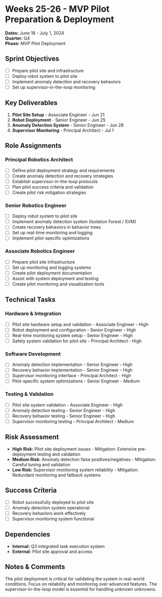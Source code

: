 # Weeks 25-26 - MVP Pilot Preparation & Deployment
**Dates:** June 18 - July 1, 2024  
**Quarter:** Q4  
**Phase:** MVP Pilot Deployment

## Sprint Objectives
- [ ] Prepare pilot site and infrastructure
- [ ] Deploy robot system to pilot site
- [ ] Implement anomaly detection and recovery behaviors
- [ ] Set up supervisor-in-the-loop monitoring

## Key Deliverables
1. **Pilot Site Setup** - Associate Engineer - Jun 21
2. **Robot Deployment** - Senior Engineer - Jun 25
3. **Anomaly Detection System** - Senior Engineer - Jun 28
4. **Supervisor Monitoring** - Principal Architect - Jul 1

## Role Assignments

### Principal Robotics Architect
- [ ] Define pilot deployment strategy and requirements
- [ ] Create anomaly detection and recovery strategies
- [ ] Establish supervisor-in-the-loop protocols
- [ ] Plan pilot success criteria and validation
- [ ] Create pilot risk mitigation strategies

### Senior Robotics Engineer
- [ ] Deploy robot system to pilot site
- [ ] Implement anomaly detection system (Isolation Forest / SVM)
- [ ] Create recovery behaviors in behavior trees
- [ ] Set up real-time monitoring and logging
- [ ] Implement pilot-specific optimizations

### Associate Robotics Engineer
- [ ] Prepare pilot site infrastructure
- [ ] Set up monitoring and logging systems
- [ ] Create pilot deployment documentation
- [ ] Assist with system deployment and testing
- [ ] Create pilot monitoring and visualization tools

## Technical Tasks

### Hardware & Integration
- [ ] Pilot site hardware setup and validation - Associate Engineer - High
- [ ] Robot deployment and configuration - Senior Engineer - High
- [ ] Real-time monitoring system setup - Senior Engineer - High
- [ ] Safety system validation for pilot site - Principal Architect - High

### Software Development
- [ ] Anomaly detection implementation - Senior Engineer - High
- [ ] Recovery behavior implementation - Senior Engineer - High
- [ ] Supervisor monitoring interface - Principal Architect - High
- [ ] Pilot-specific system optimizations - Senior Engineer - Medium

### Testing & Validation
- [ ] Pilot site system validation - Associate Engineer - High
- [ ] Anomaly detection testing - Senior Engineer - High
- [ ] Recovery behavior testing - Senior Engineer - High
- [ ] Supervisor monitoring testing - Principal Architect - Medium

## Risk Assessment
- **High Risk:** Pilot site deployment issues - Mitigation: Extensive pre-deployment testing and validation
- **Medium Risk:** Anomaly detection false positives/negatives - Mitigation: Careful tuning and validation
- **Low Risk:** Supervisor monitoring system reliability - Mitigation: Redundant monitoring and fallback systems

## Success Criteria
- [ ] Robot successfully deployed to pilot site
- [ ] Anomaly detection system operational
- [ ] Recovery behaviors work effectively
- [ ] Supervisor monitoring system functional

## Dependencies
- **Internal:** Q3 integrated task execution system
- **External:** Pilot site approval and access

## Notes & Comments
The pilot deployment is critical for validating the system in real-world conditions. Focus on reliability and monitoring over advanced features. The supervisor-in-the-loop model is essential for handling unknown unknowns.
